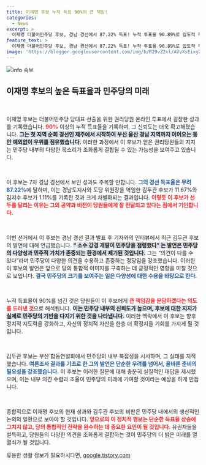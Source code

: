 ```yaml
---
title: 이재명 후보 누적 득표 90%의 큰 책임!
categories:
  - News
excerpt: >
  이재명 더불어민주당 후보, 경남 경선에서 87.22% 득표! 누적 투표율 90.89%로 압도적 우위 차지. 그러나 내부 반발도 심상치, 소수 강경 개딸이 점령 발언 논란! 민주당의 향후 행보는?
feature_text: >
  이재명 더불어민주당 후보, 경남 경선에서 87.22% 득표! 누적 투표율 90.89%로 압도적 우위 차지. 그러나 내부 반발도 심상치, 소수 강경 개딸이 점령 발언 논란! 민주당의 향후 행보는?
image: 'https://blogger.googleusercontent.com/img/b/R29vZ2xl/AVvXsEixyZcFfHzMRdzZMjFBmAUKJYCLCGyLL1o632UiGVXcaFdKo_bkvkuCioo0uUKlGfBVcT3P84aROyZIXSBEx3Aw5nCQ3pTgDom1WDC4m8eifvWiAmWEEVb4x6G_l8C0QH225ldMjyaFvpxGEBGNO37VmDTDMHGhJPq73UglMfDca1-0aw/s1600/blogspot.png'
---
```


<p><img src="https://blogger.googleusercontent.com/img/b/R29vZ2xl/AVvXsEixyZcFfHzMRdzZMjFBmAUKJYCLCGyLL1o632UiGVXcaFdKo_bkvkuCioo0uUKlGfBVcT3P84aROyZIXSBEx3Aw5nCQ3pTgDom1WDC4m8eifvWiAmWEEVb4x6G_l8C0QH225ldMjyaFvpxGEBGNO37VmDTDMHGhJPq73UglMfDca1-0aw/s1600/blogspot.png" alt="info 속보" /></p>

<h2 data-ke-size="size26">이재명 후보의 높은 득표율과 민주당의 미래</h2>

<p data-ke-size="size16">&nbsp;</p>

<p>이재명 후보는 더불어민주당 당대표 선출을 위한 권리당원 온라인 투표에서 굉장한 성과를 기록했습니다. <b><span style="color: #ee2323;">90%</b></span> 이상의 누적 득표율을 기록하며, 그 신뢰도는 더욱 확고해졌습니다. <b><span style="background-color: #21538527;">그는 첫 지역 순회 경선인 제주에서 시작하여 부산 울산 경남 지역까지 이어오는 동안 예외없이 우위를 점유했습니다.</b></span> 이러한 과정에서 이 후보가 얻은 권리당원들의 지지는 민주당 내부의 다양한 목소리가 조화롭게 결합될 수 있는 가능성을 보여주고 있습니다. </p>

<p data-ke-size="size16">&nbsp;</p>

<p>이 후보는 7차 경남 경선에서 보인 성과도 주목할 만합니다. <b><span style="color: #1a5490;">그의 경선 득표율은 무려 87.22%</span></b>에 달하며, 이는 경남도지사와 도당 위원장을 역임한 김두관 후보가 11.67%와 김지수 후보가 1.11%를 기록한 것과 크게 차별화되는 결과입니다. <b><span style="color: #ee2323;">이렇듯 이 후보가 선두를 달리는 이유는 그의 공약과 비전이 당원들에게 잘 전달되고 있다는 점에서 기인합니다.</span></b></p>

<p data-ke-size="size16">&nbsp;</p>

<p>이번 선거에서 이 후보는 경남 경선 결과 발표 후 기자와의 인터뷰에서 최근 김두관 후보의 발언에 대해 언급했습니다. <b><span style="background-color: #21538527;">“ 소수 강경 개딸이 민주당을 점령했다” 는 발언은 민주당의 다양성과 민주적 가치가 존중되는 환경에서 제기된 것입니다.</b></span> 그는 “의견이 다를 수 있다”라며 민주당이 다양한 의견을 수용하고 존중하는 정당임을 강조했습니다. 이러한 이 후보의 발언은 앞으로 당의 통합적 이미지를 구축하는 데 긍정적인 영향을 미칠 것으로 보입니다. <b><span style="color: #1a5490;">결국 민주당의 크기를 보여주는 일은 다양성에 대한 수용을 바탕으로 한다.</span></b></p>

<p data-ke-size="size16">&nbsp;</p>

<p>누적 득표율이 90%를 넘긴 것은 당원들이 이 후보에게 <b><span style="color: #ee2323;">큰 책임감을 분담하겠다는 의도를 드러낸 것</span></b>으로 해석됩니다. <b><span style="background-color: #21538527;">이는 민주당 내부의 신뢰도가 높으며, 후보에 대한 지지가 실제로 민주당의 기반을 다지기 위한 것을 나타냅니다.</span></b> 이러한 맥락에서 이 후보는 향후 정치적 지도력을 강화하고, 자신의 정치적 자산을 한층 더 확정지을 기회를 가지게 될 것입니다.</p>

<p data-ke-size="size16">&nbsp;</p>

<p>김두관 후보는 부산 합동연설회에서 민주당의 내부 복잡성을 시사하며, 그 실태를 지적했습니다. <b><span style="color: #1a5490;">여론조사 결과를 기초로 한 그의 발언은 단순한 우려를 넘어서, 올바른 준비의 필요성을 강조했습니다.</span></b> 이 후보는 이러한 질문에 대해 충분히 실질적인 대답을 제시했으며, 이는 내부 의견 수렴과 조율이 민주당의 미래에 기여할 것이라는 예상을 하게 만듭니다. </p>

<p data-ke-size="size16">&nbsp;</p>

<p>종합적으로 이재명 후보의 현재 성과와 김두관 후보의 비판은 민주당 내에서의 생산적인 논의의 일환으로 보아야 할 것입니다. <b><span style="color: #ee2323;">앞으로의 이 정치적 행보는 단순한 득표율 상승에 그치지 않고, 당의 통합적인 전략을 완수하는 데 중요한 요인이 될 것입니다.</span></b> 유권자들을 설득하고, 당원들의 다양한 의견을 조화롭게 결합하는 것이 민주당의 더 밝은 미래를 열 열쇠가 될 것입니다.</p>
유용한 생활 정보가 필요하시다면, <a href="https://qoogle.tistory.com" rel="dofollow">qoogle.tistory.com</a>



